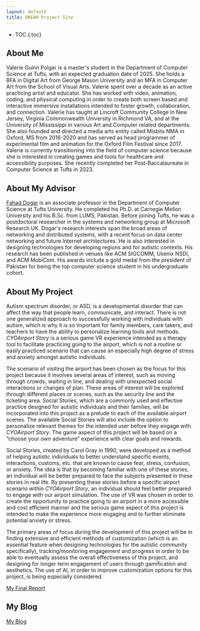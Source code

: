 ```yaml
---
layout: default
title: DREAM Project Site
---
```


* TOC
{:toc}

## About Me

Valerie Guinn Polgar is a master's student in the Department of Computer Science at Tufts, with an expected graduation date of 2025. She holds a BFA in Digital Art from George Mason University and an MFA in Computer Art from the School of Visual Arts. Valerie spent over a decade as an active practicing artist and educator. She has worked with video, animation, coding, and physical computing in order to create both screen based and interactive immersive installations intended to foster growth, collaboration, and connection. Valerie has taught at Lincroft Community College in New Jersey, Virginia Commonwealth University in Richmond VA, and at the University of Mississippi in various Art and Computer related departments. She also founded and directed a media arts entity called Misbits NMA in Oxford, MS from 2016-2020 and has served as head programmer of experimental film and animation for the Oxford Film Festival since 2017. Valerie is currently transitioning into the field of computer science because she is interested in creating games and tools for healthcare and accessibility purposes. She recently completed her Post-Baccalaureate in Computer Science at Tufts in 2023.

## About My Advisor

<a href="https://sites.google.com/site/fahaddogar/home" target="_blank">Fahad Dogar</a> is an associate professor in the Department of Computer Science at Tufts University. He completed his Ph.D. at Carnegie Mellon University and his B.Sc. from LUMS, Pakistan. Before joining Tufts, he was a postdoctoral researcher in the systems and networking group at Microsoft Research UK. Dogar's research interests span the broad areas of networking and distributed systems, with a recent focus on data center networking and future Internet architectures. He is also interested in designing technologies for developing regions and for autistic contexts. His research has been published in venues like ACM SIGCOMM, Usenix NSDI, and ACM MobiCom. His awards include a gold medal from the president of Pakistan for being the top computer science student in his undergraduate cohort.

## About My Project

Autism spectrum disorder, or ASD, is a developmental disorder that can affect the way that people learn, communicate, and interact. There is not one generalized approach to successfully working with individuals with autism, which is why it is so important for family members, care takers, and teachers to have the ability to personalize learning tools and methods. *CYOAirport Story* is a serious game VR experience intended as a therapy tool to facilitate practicing going to the airport, which is not a routine or easily practiced scenario that can cause an especially high degree of stress and anxiety amongst autistic individuals.

The scenario of visiting the airport has been chosen as the focus for this project because it involves several areas of interest, such as moving through crowds, waiting in line, and dealing with unexpected social interactions or changes of plan. These areas of interest will be explored through different places or scenes, such as the security line and the ticketing area. Social Stories, which are a commonly used and effective practice designed for autistic individuals and their families, will be incorporated into this project as a prelude to each of the available airport scenes. The available Social Stories will also include the option to personalize relevant themes for the intended user before they engage with *CYOAirport Story*. The game aspect of this project will be based on a “choose your own adventure” experience with clear goals and rewards.

Social Stories, created by Carol Gray in 1990, were developed as a method of helping autistic individuals to better understand specific events, interactions, customs, etc. that are known to cause fear, stress, confusion, or anxiety. The idea is that by becoming familiar with one of these stories, an individual will be better prepared to face the subjects presented in these stories in real life. By presenting these stories before a specific airport scenario within *CYOAirport Story*, an individual should feel better prepared to engage with our airport simulation. The use of VR was chosen in order to create the opportunity to practice going to an airport in a more accessible and cost efficient manner and the serious game aspect of this project is intended to make the experience more engaging and to further eliminate potential anxiety or stress.

The primary areas of focus during the development of this project will be in finding extensive and efficient methods of customization (which is an essential feature when designing technologies for the autistic community specifically), tracking/monitoring engagement and progress in order to be able to eventually assess the overall effectiveness of this project, and designing for longer term engagement of users through gamification and aesthetics.  The use of AI, in order to improve customization options for this project, is being especially considered.


[My Final Report](files/finalreport.pdf)

## My Blog

[My Blog](blog.html)
